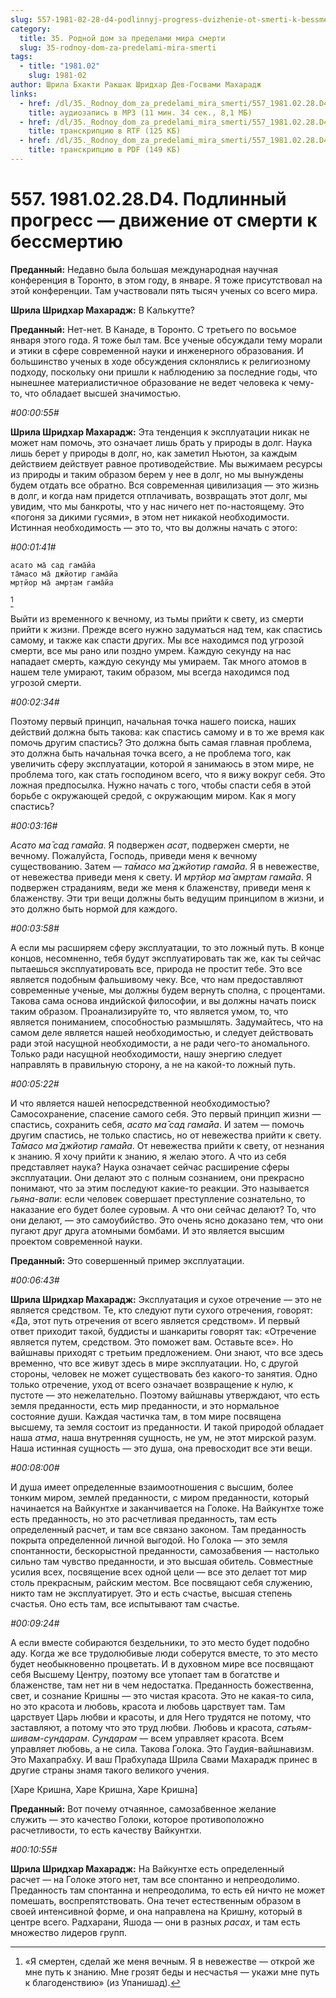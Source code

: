 ```yaml
---
slug: 557-1981-02-28-d4-podlinnyj-progress-dvizhenie-ot-smerti-k-bessmertiyu
category:
  title: 35. Родной дом за пределами мира смерти
  slug: 35-rodnoy-dom-za-predelami-mira-smerti
tags:
  - title: "1981.02"
    slug: 1981-02
author: Шрила Бхакти Ракшак Шридхар Дев-Госвами Махарадж
links:
  - href: /dl/35._Rodnoy_dom_za_predelami_mira_smerti/557_1981.02.28.D4_SridharMj_Podlinniy_progress-dvijenie_ot_smerti_k_bessmertiyu.mp3
    title: аудиозапись в MP3 (11 мин. 34 сек., 8,1 МБ)
  - href: /dl/35._Rodnoy_dom_za_predelami_mira_smerti/557_1981.02.28.D4_SridharMj_Podlinniy_progress-dvijenie_ot_smerti_k_bessmertiyu.rtf
    title: транскрипцию в RTF (125 КБ)
  - href: /dl/35._Rodnoy_dom_za_predelami_mira_smerti/557_1981.02.28.D4_SridharMj_Podlinniy_progress-dvijenie_ot_smerti_k_bessmertiyu.pdf
    title: транскрипцию в PDF (149 КБ)
---
```


# 557. 1981.02.28.D4. Подлинный прогресс — движение от смерти к бессмертию

**Преданный:** Недавно была большая международная научная конференция в Торонто, в этом году, в январе. Я тоже присутствовал на этой конференции. Там участвовали пять тысяч ученых со всего мира.

**Шрила Шридхар Махарадж:** В Калькутте?

**Преданный:** Нет-нет. В Канаде, в Торонто. С третьего по восьмое января этого года. Я тоже был там. Все ученые обсуждали тему морали и этики в сфере современной науки и инженерного образования. И большинство ученых в ходе обсуждения склонялись к религиозному подходу, поскольку они пришли к наблюдению за последние годы, что нынешнее материалистичное образование не ведет человека к чему-то, что обладает высшей значимостью.

*#00:00:55#*

**Шрила Шридхар Махарадж:** Эта тенденция к эксплуатации никак не может нам помочь, это означает лишь брать у природы в долг. Наука лишь берет у природы в долг, но, как заметил Ньютон, за каждым действием действует равное противодействие. Мы выжимаем ресурсы из природы и таким образом берем у нее в долг, но мы вынуждены будем отдать все обратно. Вся современная цивилизация — это жизнь в долг, и когда нам придется отплачивать, возвращать этот долг, мы увидим, что мы банкроты, что у нас ничего нет по-настоящему. Это «погоня за дикими гусями», в этом нет никакой необходимости. Истинная необходимость — это то, что вы должны начать с этого:

*#00:01:41#*

    асато ма̄ сад гама̄йа
    та̄масо ма̄ джйотир гама̄йа
    мр̣тйор ма̄ амр̣там гама̄йа
[^_ftn1]

Выйти из временного к вечному, из тьмы прийти к свету, из смерти прийти к жизни. Прежде всего нужно задуматься над тем, как спастись самому, и также как спасти других. Мы все находимся под угрозой смерти, все мы рано или поздно умрем. Каждую секунду на нас нападает смерть, каждую секунду мы умираем. Так много атомов в нашем теле умирают, таким образом, мы всегда находимся под угрозой смерти.

*#00:02:34#*

Поэтому первый принцип, начальная точка нашего поиска, наших действий должна быть такова: как спастись самому и в то же время как помочь другим спастись? Это должна быть самая главная проблема, это должна быть начальная точка всего, а не проблема того, как увеличить сферу эксплуатации, которой я занимаюсь в этом мире, не проблема того, как стать господином всего, что я вижу вокруг себя. Это ложная предпосылка. Нужно начать с того, чтобы спасти себя в этой борьбе с окружающей средой, с окружающим миром. Как я могу спастись?

*#00:03:16#*

*Асато ма̄ сад гама̄йа*. Я подвержен *асат*, подвержен смерти, не вечному. Пожалуйста, Господь, приведи меня к вечному существованию. Затем — *та̄масо ма̄ джйотир гама̄йа*. Я в невежестве, от невежества приведи меня к свету. И *мр̣тйор ма̄ амр̣там гама̄йа*. Я подвержен страданиям, веди же меня к блаженству, приведи меня к блаженству. Эти три вещи должны быть ведущим принципом в жизни, и это должно быть нормой для каждого.

*#00:03:58#*

А если мы расширяем сферу эксплуатации, то это ложный путь. В конце концов, несомненно, тебя будут эксплуатировать так же, как ты сейчас пытаешься эксплуатировать все, природа не простит тебе. Это все является подобным фальшивому чеку. Все, что нам предоставляют современные ученые, мы должны будем вернуть сполна, с процентами. Такова сама основа индийской философии, и вы должны начать поиск таким образом. Проанализируйте то, что является умом, то, что является пониманием, способностью размышлять. Задумайтесь, что на самом деле является нашей необходимостью, и следует действовать ради этой насущной необходимости, а не ради чего-то аномального. Только ради насущной необходимости, нашу энергию следует направлять в правильную сторону, а не на какой-то ложный путь.

*#00:05:22#*

И что является нашей непосредственной необходимостью? Самосохранение, спасение самого себя. Это первый принцип жизни — спастись, сохранить себя, *асато ма̄ сад гама̄йа*. И затем — помочь другим спастись, не только спастись, но от невежества прийти к свету. *Та̄масо ма̄ джйотир гама̄йа*. От невежества прийти к свету, от незнания к знанию. Я хочу прийти к знанию, я желаю этого. А что из себя представляет наука? Наука означает сейчас расширение сферы эксплуатации. Они делают это с полным сознанием, они прекрасно понимают, что за этим последуют какие-то реакции. Это называется *гьяна-вапи*: если человек совершает преступление сознательно, то наказание его будет более суровым. А что они сейчас делают? То, что они делают, — это самоубийство. Это очень ясно доказано тем, что они пугают друг друга атомными бомбами. И это является высшим проектом современной науки.

**Преданный:** Это совершенный пример эксплуатации.

*#00:06:43#*

**Шрила Шридхар Махарадж:** Эксплуатация и сухое отречение — это не является средством. Те, кто следуют пути сухого отречения, говорят: «Да, этот путь отречения от всего является средством». И первый ответ приходит такой, буддисты и шанкариты говорят так: «Отречение является путем, средством. Это поможет вам. Оставьте все». Но вайшнавы приходят с третьим предложением. Они знают, что все здесь временно, что все живут здесь в мире эксплуатации. Но, с другой стороны, человек не может существовать без какого-то занятия. Одно только отречение, уход от всего означает возвращение к нулю, к пустоте — это нежелательно. Поэтому вайшнавы утверждают, что есть земля преданности, есть мир преданности, и это нормальное состояние души. Каждая частичка там, в том мире посвящена высшему, та земля состоит из преданности. И такой природой обладает наша *атма*, наша внутренняя сущность, не ум, не этот мирской разум. Наша истинная сущность — это душа, она превосходит все эти вещи.

*#00:08:00#*

И душа имеет определенные взаимоотношения с высшим, более тонким миром, землей преданности, с миром преданности, который начинается на Вайкунтхе и заканчивается на Голоке. На Вайкунтхе тоже есть преданность, но это расчетливая преданность, там есть определенный расчет, и там все связано законом. Там преданность покрыта определенной личной выгодой. Но Голока — это земля спонтанности, бескорыстной преданности, самозабвения — настолько сильно там чувство преданности, и это высшая обитель. Совместные усилия всех, посвящение всех одной цели — все это делает тот мир столь прекрасным, райским местом. Все посвящают себя служению, никто там не эксплуатирует. Это и есть счастье, высшая степень счастья. Оно есть там, все испытывают там счастье.

*#00:09:24#*

А если вместе собираются бездельники, то это место будет подобно аду. Когда же все трудолюбивые люди соберутся вместе, то это место будет необыкновенно процветать. И в духовном мире все посвящают себя Высшему Центру, поэтому все утопает там в богатстве и блаженстве, там нет ни в чем недостатка. Преданность божественна, свет, и сознание Кришны — это чистая красота. Это не какая-то сила, но это красота и любовь, красота и любовь царствует там. Там царствует Царь любви и красоты, и для Него трудятся не потому, что заставляют, а потому что это труд любви. Любовь и красота, *сатьям-шивам-сундарам*. *Сундарам* — всем управляет красота. Всем управляет любовь, а не сила. Такова Голока. Это Гаудия-вайшнавизм. Это Махапрабху. И ваш Прабхупада Шрила Свами Махарадж принес в другие страны знамя такого великого учения.

[Харе Кришна, Харе Кришна, Харе Кришна]

**Преданный:** Вот почему отчаянное, самозабвенное желание служить — это качество Голоки, которое противоположно расчетливости, то есть качеству Вайкунтхи.

*#00:10:55#*

**Шрила Шридхар Махарадж:** На Вайкунтхе есть определенный расчет — на Голоке этого нет, там все спонтанно и непреодолимо. Преданность там спонтанна и непреодолима, то есть ей ничто не может помешать, воспрепятствовать. Она течет естественным образом в своей интенсивной форме, и она направлена на Кришну, который в центре всего. Радхарани, Яшода — они в разных *расах*, и там есть множество лидеров групп.



[^_ftn1]: «Я смертен, сделай же меня вечным. Я в невежестве — открой же мне путь к знанию. Мне грозят беды и несчастья — укажи мне путь к благоденствию» (из Упанишад).

